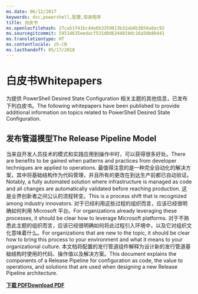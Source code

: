```yaml
---
ms.date: 06/12/2017
keywords: dsc,powershell,配置,安装程序
title: 白皮书
ms.openlocfilehash: 27ca51f41bc4de6b3359813b32ab6b3850a8ec92
ms.sourcegitcommit: 54534635eedacf531d8d6344019dc16a50b8b441
ms.translationtype: HT
ms.contentlocale: zh-CN
ms.lasthandoff: 05/17/2018
---
```

# <a name="whitepapers"></a><span data-ttu-id="eba06-103">白皮书</span><span class="sxs-lookup"><span data-stu-id="eba06-103">Whitepapers</span></span>

<span data-ttu-id="eba06-104">为提供 PowerShell Desired State Configuration 相关主题的其他信息，已发布下列白皮书。</span><span class="sxs-lookup"><span data-stu-id="eba06-104">The following whitepapers have been published to provide additional information on topics related to PowerShell Desired State Configuration.</span></span>

## <a name="the-release-pipeline-model"></a><span data-ttu-id="eba06-105">发布管道模型</span><span class="sxs-lookup"><span data-stu-id="eba06-105">The Release Pipeline Model</span></span>
<span data-ttu-id="eba06-106">当来自开发人员技术的模式和实践应用到操作中时，可以获得很多好处。</span><span class="sxs-lookup"><span data-stu-id="eba06-106">There are benefits to be gained when patterns and practices from developer techniques are applied to operations.</span></span> <span data-ttu-id="eba06-107">最值得注意的是一种完全自动化的解决方案，其中将基础结构作为代码管理，并且所有的更改在到达生产前都已自动验证。</span><span class="sxs-lookup"><span data-stu-id="eba06-107">Notably, a fully automated solution where infrastructure is managed as code and all changes are automatically validated before reaching production.</span></span> <span data-ttu-id="eba06-108">这是业界创新者之间公认的流程转变。</span><span class="sxs-lookup"><span data-stu-id="eba06-108">This is a process shift that is recognized among industry innovators.</span></span> <span data-ttu-id="eba06-109">对于已经利用这些过程的组织而言，应该已经很明确如何利用 Microsoft 平台。</span><span class="sxs-lookup"><span data-stu-id="eba06-109">For organizations already leveraging these processes, it should be clear how to leverage Microsoft platforms.</span></span> <span data-ttu-id="eba06-110">对于不熟悉此主题的组织而言，应该已经很明确如何将此过程引入环境中，以及它对组织文化意味着什么。</span><span class="sxs-lookup"><span data-stu-id="eba06-110">For organizations that are new to the topic, it should be clear how to bring this process to your environment and what it means to your organizational culture.</span></span> <span data-ttu-id="eba06-111">本文档将配置的发行管道组件解释为设计新的发行管道基础结构时使用的代码、操作值以及解决方案。</span><span class="sxs-lookup"><span data-stu-id="eba06-111">This document explains the components of a Release Pipeline for configuration as code, the value to operations, and solutions that are used when designing a new Release Pipeline architecture.</span></span>

<span data-ttu-id="eba06-112">**[下载 PDF](http://aka.ms/thereleasepipelinemodelpdf)**</span><span class="sxs-lookup"><span data-stu-id="eba06-112">**[Download PDF](http://aka.ms/thereleasepipelinemodelpdf)**</span></span>